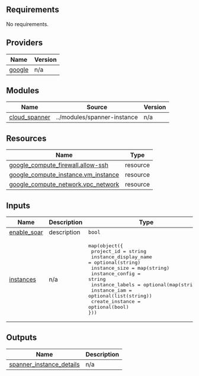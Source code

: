 <!-- BEGIN_TF_DOCS -->
## Requirements

No requirements.

## Providers

| Name | Version |
|------|---------|
| <a name="provider_google"></a> [google](#provider\_google) | n/a |

## Modules

| Name | Source | Version |
|------|--------|---------|
| <a name="module_cloud_spanner"></a> [cloud\_spanner](#module\_cloud\_spanner) | ../modules/spanner-instance | n/a |

## Resources

| Name | Type |
|------|------|
| [google_compute_firewall.allow-ssh](https://registry.terraform.io/providers/hashicorp/google/latest/docs/resources/compute_firewall) | resource |
| [google_compute_instance.vm_instance](https://registry.terraform.io/providers/hashicorp/google/latest/docs/resources/compute_instance) | resource |
| [google_compute_network.vpc_network](https://registry.terraform.io/providers/hashicorp/google/latest/docs/resources/compute_network) | resource |

## Inputs

| Name | Description | Type | Default | Required |
|------|-------------|------|---------|:--------:|
| <a name="input_enable_soar"></a> [enable\_soar](#input\_enable\_soar) | description | `bool` | `true` | no |
| <a name="input_instances"></a> [instances](#input\_instances) | n/a | <pre>map(object({<br>  project_id  = string<br>  instance_display_name = optional(string)<br>  instance_size = map(string)<br>  instance_config = string<br>  instance_labels = optional(map(string))<br>  instance_iam = optional(list(string))<br>  create_instance = optional(bool)<br>}))</pre> | n/a | yes |

## Outputs

| Name | Description |
|------|-------------|
| <a name="output_spanner_instance_details"></a> [spanner\_instance\_details](#output\_spanner\_instance\_details) | n/a |
<!-- END_TF_DOCS -->